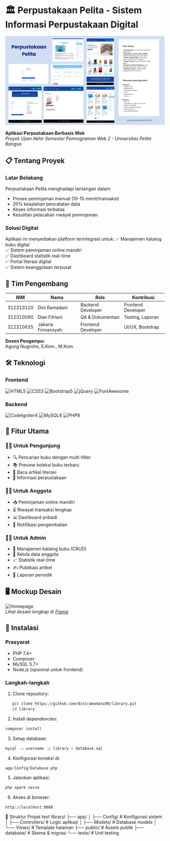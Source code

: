 # 🏛️ Perpustakaan Pelita - Sistem Informasi Perpustakaan Digital

![App Banner](assets/img/Poster.png)

**Aplikasi Perpustakaan Berbasis Web**  
*Proyek Ujian Akhir Semester Pemrograman Web 2 - Universitas Pelita Bangsa*

## 📋 Tentang Proyek

### Latar Belakang
Perpustakaan Pelita menghadapi tantangan dalam:
- Proses peminjaman manual (10-15 menit/transaksi)
- 20% kesalahan pencatatan data
- Akses informasi terbatas
- Kesulitan pelacakan riwayat peminjaman

### Solusi Digital
Aplikasi ini menyediakan platform terintegrasi untuk:
✅ Manajemen katalog buku digital  
✅ Sistem peminjaman online mandiri  
✅ Dashboard statistik real-time  
✅ Portal literasi digital  
✅ Sistem keanggotaan terpusat  

## 👥 Tim Pengembang
| NIM | Nama | Role | Kontribusi |
|------|----------------|-------------------------------|----------------------------|
| 312310120 | Dini Ramadani | Backend Developer | Frontend Developer | CodeIgniter, Database |
| 312310090 | Dian Fitriani | QA & Dokumentasi | Testing, Laporan |
| 312310635 | Jakaria Firmansyah | Frontend Developer | UI/UX, Bootstrap |

**Dosen Pengampu:**  
Agung Nugroho, S.Kom., M.Kom.

## 🛠️ Teknologi
### Frontend
![HTML5](https://img.shields.io/badge/HTML5-E34F26?logo=html5&logoColor=white)
![CSS3](https://img.shields.io/badge/CSS3-1572B6?logo=css3&logoColor=white)
![Bootstrap5](https://img.shields.io/badge/Bootstrap-7952B3?logo=bootstrap&logoColor=white)
![jQuery](https://img.shields.io/badge/jQuery-0769AD?logo=jquery&logoColor=white)
![FontAwesome](https://img.shields.io/badge/Font_Awesome-528DD7?logo=fontawesome&logoColor=white)

### Backend
![CodeIgniter4](https://img.shields.io/badge/CodeIgniter-EF4223?logo=codeigniter&logoColor=white)
![MySQL8](https://img.shields.io/badge/MySQL-4479A1?logo=mysql&logoColor=white)
![PHP8](https://img.shields.io/badge/PHP-777BB4?logo=php&logoColor=white)

## 🌟 Fitur Utama
### 🧑‍💻 Untuk Pengunjung
- 🔍 Pencarian buku dengan multi-filter
- 📚 Preview koleksi buku terbaru
- 📰 Baca artikel literasi
- 🏢 Informasi perpustakaan

### 👨‍🎓 Untuk Anggota
- 📥 Peminjaman online mandiri
- ⏳ Riwayat transaksi lengkap
- 📊 Dashboard pribadi
- 🔔 Notifikasi pengembalian

### 👨‍💼 Untuk Admin
- 📖 Manajemen katalog buku (CRUD)
- 👥 Kelola data anggota
- 📈 Statistik real-time
- ✍️ Publikasi artikel
- 📁 Laporan periodik

## 🖥️ Mockup Desain
![Homepage](docs/mockup-home.png)  
*Lihat desain lengkap di [Figma](https://www.figma.com/design/tK3YWBE25Q4Ca2PIMs5wPy/PerpustakaanPelita)*

## 🚀 Instalasi

### Prasyarat
- PHP 7.4+
- Composer
- MySQL 5.7+
- Node.js (opsional untuk frontend)

### Langkah-langkah
1. Clone repository:
   
```bash
   git clone https://github.com/diniramadani00/library.git
   cd library
```

2. Install dependencies:

    
```bash
composer install
```

3. Setup database:

```bash
mysql -u username -p library < database.sql
```

4. Konfigurasi koneksi di:

```php
app/Config/Database.php
```

5. Jalankan aplikasi:

```bash
php spark serve
```

6. Akses di browser:

```text
http://localhost:8080
```

📂 Struktur Projek
text
library/
├── app/
│   ├── Config/       # Konfigurasi sistem
│   ├── Controllers/  # Logic aplikasi
│   ├── Models/       # Database models
│   └── Views/        # Template halaman
├── public/           # Assets publik
├── database/         # Skema & migrasi
└── tests/            # Unit testing

